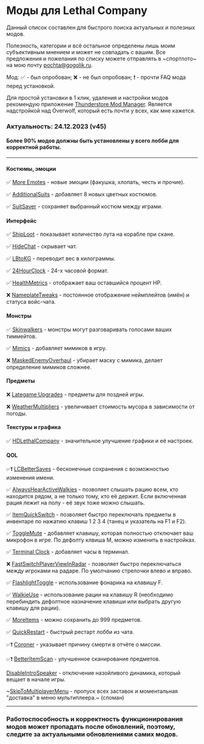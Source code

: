 # Моды для Lethal Company

Данный список составлен для быстрого поиска актуальных и полезных модов.

Полезность, категории и всё остальное определены лишь моим субъективным мнением и может не совпадать с вашим. Все предложения и пожелания по списку можете отправлять в ~спортлото~ на мою почту <pochta@gogolik.ru>.

Мод: ✅ - был опробован; ❌ - не был опробован; ❗ - прочти FAQ мода перед установкой.

Для простой установки в 1 клик, удаления и настройки модов рекомендую приложение [Thunderstore Mod Manager](https://www.overwolf.com/oneapp/thunderstore-mod-manager). Является надстройкой над Overwolf, который есть почти у всех, как мне кажется.

### Актуальность: 24.12.2023 (v45)

#### Более 90% модов должны быть установлены у всего лобби для корректной работы.

---

#### Костюмы, эмоции

✅ [More Emotes](https://thunderstore.io/c/lethal-company/p/Sligili/More_Emotes/) - новые эмоции (факушка, хлопать, честь и прочие).

✅ [AdditionalSuits](https://thunderstore.io/c/lethal-company/p/AlexCodesGames/AdditionalSuits/) - добавляет 8 новых цветных костюмов.

✅ [SuitSaver](https://thunderstore.io/c/lethal-company/p/Hexnet111/SuitSaver/) - сохраняет выбранный костюм между играми.

#### Интерфейс

✅ [ShipLoot](https://thunderstore.io/c/lethal-company/p/tinyhoot/ShipLoot/) - показывает количество лута на корабле при скане.

✅ [HideChat](https://thunderstore.io/c/lethal-company/p/Monkeytype/HideChat/) - скрывает чат.

✅ [LBtoKG](https://thunderstore.io/c/lethal-company/p/Zduniusz/LBtoKG/) - переводит вес в килограммы.

✅ [24HourClock](https://thunderstore.io/c/lethal-company/p/Zduniusz/24HourClock/) - 24-х часовой формат.

✅ [HealthMetrics](https://thunderstore.io/c/lethal-company/p/matsuura/HealthMetrics/) - отображает ваш оставшийся процент HP.

❌ [NameplateTweaks](https://thunderstore.io/c/lethal-company/p/taffyko/NameplateTweaks/) - постоянное отображение неймплейтов (имён) и статуса войс-чата.

#### Монстры

✅ [Skinwalkers](https://thunderstore.io/c/lethal-company/p/RugbugRedfern/Skinwalkers/) - монстры могут разговаривать голосами ваших тиммейтов.

✅ [Mimics](https://thunderstore.io/c/lethal-company/p/x753/Mimics/) - добавляет мимиков в игру.

❌ [MaskedEnemyOverhaul](https://thunderstore.io/c/lethal-company/p/HomelessGinger/MaskedEnemyOverhaul/) - убирает маску с мимика, делает определение мимиков сложнее.

#### Предметы

❌ [Lategame Upgrades](https://thunderstore.io/c/lethal-company/p/malco/Lategame_Upgrades/) - предметы для поздней игры.

❌ [WeatherMultipliers](https://thunderstore.io/c/lethal-company/p/Blorb/WeatherMultipliers/) - увеличивает стоимость мусора в зависимости от погоды.

#### Текстуры и графика

✅ [HDLethalCompany](https://thunderstore.io/c/lethal-company/p/Sligili/HDLethalCompany/) - значительное улучшение графики и её настроек.

#### QOL

✅❗ [LCBetterSaves](https://thunderstore.io/c/lethal-company/p/Pooble/LCBetterSaves/) - бесконечные сохранения с возможностью изменения имени.

✅ [AlwaysHearActiveWalkies](https://thunderstore.io/c/lethal-company/p/Suskitech/AlwaysHearActiveWalkies/) - позволяет слышать рацию всем, кто находится рядом, а не только тому, кто её держит. Если включенная рация лежит на полу - её звук тоже можно слышать.

✅ [ItemQuickSwitch](https://thunderstore.io/c/lethal-company/p/vasanex/ItemQuickSwitch/) - позволяет быстро переключать предметы в инвентаре по нажатию клавиш 1 2 3 4 (танец и указатель на F1 и F2).

✅ [ToggleMute](https://thunderstore.io/c/lethal-company/p/quackandcheese/ToggleMute/) - добавляет клавишу, которая полностью отключает ваш микрофон в игре. По дефолту клвиша M, можно изменить в настройках.

✅ [Terminal Clock](https://thunderstore.io/c/lethal-company/p/NotAtomicBomb/Terminal_Clock/) - добавляет часы в терминал.

❌ [FastSwitchPlayerViewInRadar](https://thunderstore.io/c/lethal-company/p/kRYstall9/FastSwitchPlayerViewInRadar/) - позволяет быстро переключаться между игроками на радаре. По умолчанию стрелочки влево и вправо.

✅ [FlashlightToggle](https://thunderstore.io/c/lethal-company/p/Renegades/FlashlightToggle/) - использование фонарика на клавишу F.

✅ [WalkieUse](https://thunderstore.io/c/lethal-company/p/Renegades/WalkieUse/) - использование рации на клавишу R (необходимо перебиндить дефолтное назначение клавиши или выбрать другую клавишу для рации).

✅ [MoreItems](https://thunderstore.io/c/lethal-company/p/Drakorle/MoreItems/) - можно сохранить до 999 предметов.

✅ [QuickRestart](https://thunderstore.io/c/lethal-company/p/AllToasters/QuickRestart/) - быстрый рестарт лобби из чата.

✅❗ [Coroner](https://thunderstore.io/c/lethal-company/p/EliteMasterEric/Coroner/) - указывает причину смерти в отчёте о миссии.

✅❗ [BetterItemScan](https://thunderstore.io/c/lethal-company/p/PopleZoo/BetterItemScan/) - улучшенное сканирование предметов.

[DisableIntroSpeaker](https://thunderstore.io/c/lethal-company/p/FlawTECH/DisableIntroSpeaker/) - отключение назойливого динамика, который вещает в начале игры.

~[SkipToMultiplayerMenu](https://thunderstore.io/c/lethal-company/p/FlipMods/SkipToMultiplayerMenu/) - пропуск всех заставок и моментальная "доставка" в меню мультиплеера.~ (сломан)

---

### Работоспособность и корректность функционирования модов может пропадать после обновлений, поэтому, следите за актуальными обновлениями самих модов.
